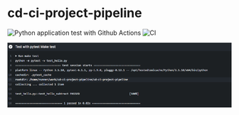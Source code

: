 # cd-ci-project-pipeline
![Python application test with Github Actions](https://github.com/crisroddev/cd-ci-project-pipeline/workflows/Python%20application%20test%20with%20Github%20Actions/badge.svg)
![CI](https://github.com/crisroddev/github-actions-devops/workflows/CI/badge.svg)

![Alt text](screenshots/github-actions-test-passed.png?raw=true "Github Actions Test Passed")
